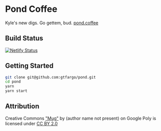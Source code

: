 # Pond Coffee

Kyle's new digs. Go gettem, bud. [pond.coffee](https://pond.coffee)

## Build Status

[![Netlify Status](https://api.netlify.com/api/v1/badges/e1e0cc4e-3d8e-471b-9138-b172a2687f7f/deploy-status)](https://app.netlify.com/sites/pondcoffee/deploys)

## Getting Started

```bash
git clone git@github.com:gtfargo/pond.git
cd pond
yarn
yarn start
```

## Attribution

Creative Commons ["Mug"](https://poly.google.com/view/5bgzr6psy9b) by (author name not present) on Google Poly is licensed under [CC BY 2.0](https://creativecommons.org/licenses/by/2.0/)
